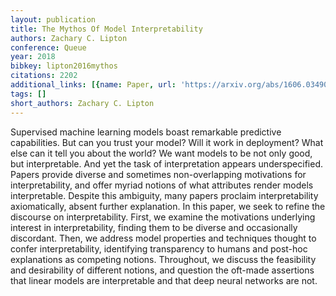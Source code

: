 ```yaml
---
layout: publication
title: The Mythos Of Model Interpretability
authors: Zachary C. Lipton
conference: Queue
year: 2018
bibkey: lipton2016mythos
citations: 2202
additional_links: [{name: Paper, url: 'https://arxiv.org/abs/1606.03490'}]
tags: []
short_authors: Zachary C. Lipton
---
```

Supervised machine learning models boast remarkable predictive capabilities.
But can you trust your model? Will it work in deployment? What else can it tell
you about the world? We want models to be not only good, but interpretable. And
yet the task of interpretation appears underspecified. Papers provide diverse
and sometimes non-overlapping motivations for interpretability, and offer
myriad notions of what attributes render models interpretable. Despite this
ambiguity, many papers proclaim interpretability axiomatically, absent further
explanation. In this paper, we seek to refine the discourse on
interpretability. First, we examine the motivations underlying interest in
interpretability, finding them to be diverse and occasionally discordant. Then,
we address model properties and techniques thought to confer interpretability,
identifying transparency to humans and post-hoc explanations as competing
notions. Throughout, we discuss the feasibility and desirability of different
notions, and question the oft-made assertions that linear models are
interpretable and that deep neural networks are not.